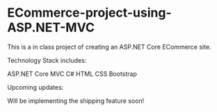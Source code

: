 # ECommerce-project-using-ASP.NET-MVC

This is a in class project of creating an ASP.NET Core ECommerce site.

Technology Stack includes:

ASP.NET Core MVC
C#
HTML
CSS
Bootstrap

Upcoming updates:

Will be implementing the shipping feature soon!
